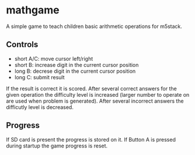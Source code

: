 # mathgame
A simple game to teach children basic arithmetic operations for m5stack.

## Controls

- short A/C: move cursor left/right
- short B: increase digit in the current cursor position
- long B: decrese digit in the current cursor position
- long C: submit result
  
If the result is correct it is scored. After several correct answers for
the given operation the difficulty level is increased (larger number to
operate on are used when problem is generated).
After several incorrect answers the difficutly level is decreased.

## Progress
If SD card is present the progress is stored on it.
If Button A is pressed during startup the game progress is reset.
